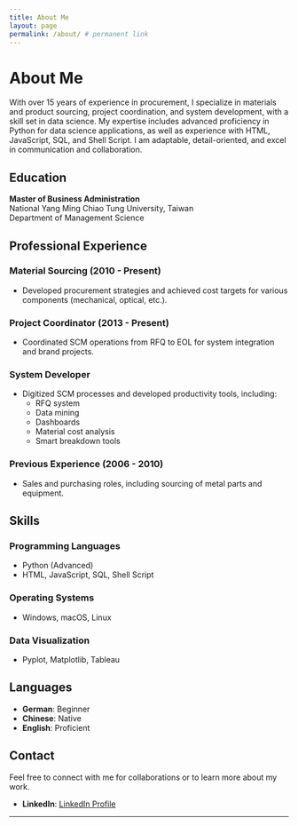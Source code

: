 ```yaml
---
title: About Me
layout: page
permalink: /about/ # permanent link
---
```


<!-- 流量追蹤 -->
<script src="{{ '/assets/js/momo-script.js' | relative_url }}"></script>

# About Me

With over 15 years of experience in procurement, I specialize in materials and product sourcing, project coordination, and system development, with a skill set in data science. My expertise includes advanced proficiency in Python for data science applications, as well as experience with HTML, JavaScript, SQL, and Shell Script. I am adaptable, detail-oriented, and excel in communication and collaboration.

## Education

**Master of Business Administration**  
National Yang Ming Chiao Tung University, Taiwan  
Department of Management Science

## Professional Experience

### Material Sourcing (2010 - Present)
- Developed procurement strategies and achieved cost targets for various components (mechanical, optical, etc.).

### Project Coordinator (2013 - Present)
- Coordinated SCM operations from RFQ to EOL for system integration and brand projects.

### System Developer
- Digitized SCM processes and developed productivity tools, including:
  - RFQ system
  - Data mining
  - Dashboards
  - Material cost analysis
  - Smart breakdown tools

### Previous Experience (2006 - 2010)
- Sales and purchasing roles, including sourcing of metal parts and equipment.

## Skills

### Programming Languages
- Python (Advanced)
- HTML, JavaScript, SQL, Shell Script

### Operating Systems
- Windows, macOS, Linux

### Data Visualization
- Pyplot, Matplotlib, Tableau

## Languages

- **German**: Beginner
- **Chinese**: Native
- **English**: Proficient

## Contact

Feel free to connect with me for collaborations or to learn more about my work.

- **LinkedIn**: [LinkedIn Profile](https://www.linkedin.com/in/john-wang-5bb70bb3/)
<!-- - **TradingView**: [TradingView Profile](https://tw.tradingview.com/u/CCWxUmi/) -->

---

